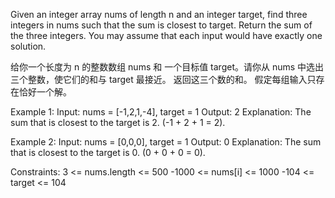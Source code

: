 Given an integer array nums of length n and an integer target, 
find three integers in nums such that the sum is closest to target.
Return the sum of the three integers.
You may assume that each input would have exactly one solution.

给你一个长度为 n 的整数数组 nums 和 一个目标值 target。请你从 nums 中选出三个整数，使它们的和与 target 最接近。
返回这三个数的和。
假定每组输入只存在恰好一个解。

Example 1:
    Input: nums = [-1,2,1,-4], target = 1
    Output: 2
    Explanation: The sum that is closest to the target is 2. (-1 + 2 + 1 = 2).

Example 2:
    Input: nums = [0,0,0], target = 1
    Output: 0
    Explanation: The sum that is closest to the target is 0. (0 + 0 + 0 = 0).
 

Constraints:
    3 <= nums.length <= 500
    -1000 <= nums[i] <= 1000
    -104 <= target <= 104